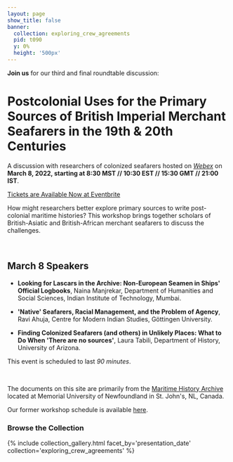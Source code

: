 ```yaml
---
layout: page
show_title: false
banner:
  collection: exploring_crew_agreements
  pid: t090
  y: 0%
  height: '500px'
---
```


__Join us__ for our third and final roundtable discussion:

# Postcolonial Uses for the Primary Sources of British Imperial Merchant Seafarers in the 19th & 20th Centuries

A discussion with researchers of colonized seafarers hosted on [_Webex_](https://www.webex.com/downloads.html) on __March 8, 2022, starting at 8:30 MST // 10:30 EST // 15:30 GMT // 21:00 IST__.

[Tickets are Available Now at Eventbrite](https://www.eventbrite.com/e/post-colonial-primary-sources-of-british-imperial-merchant-seafarers-tickets-272713000927)

How might researchers better explore primary sources to write post-colonial maritime histories? This workshop brings together scholars of British-Asiatic and British-African merchant seafarers to discuss the challenges.

<br>

## March 8 Speakers

- __Looking for Lascars in the Archive: Non-European Seamen in Ships' Official Logbooks__, Naina Manjrekar, Department of Humanities and Social Sciences, Indian Institute of Technology, Mumbai.

- __'Native' Seafarers, Racial Management, and the Problem of Agency__, Ravi Ahuja, Centre for Modern Indian Studies, Göttingen University.

- __Finding Colonized Seafarers (and others) in Unlikely Places: What to Do When 'There are no sources'__, Laura Tabili, Department of History, University of Arizona.

This event is scheduled to last _90 minutes_.

<br>

The documents on this site are primarily from the [Maritime History Archive](https://www.mun.ca/mha/) located at Memorial University of Newfoundland in St. John's, NL, Canada.

Our former workshop schedule is available [here](https://crewagreementworkshop.github.io/exploring_crew_agreements/workshops).

### Browse the Collection

{% include collection_gallery.html facet_by='presentation_date' collection='exploring_crew_agreements' %}
